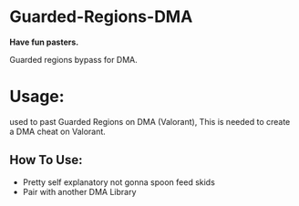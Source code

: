 # Guarded-Regions-DMA

**Have fun pasters.**

Guarded regions bypass for DMA.

# Usage:
used to past Guarded Regions on DMA (Valorant), This is needed to create a DMA cheat on Valorant.

## How To Use:

- Pretty self explanatory not gonna spoon feed skids  
- Pair with another DMA Library








